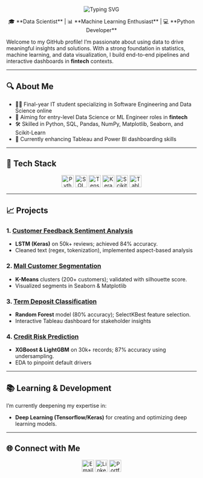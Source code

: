 <!-- Title Animation -->
<p align="center">
  <img src="https://readme-typing-svg.herokuapp.com?font=Arial&size=36&duration=3000&pause=1000&color=2E86AB&background=FFFFFF00&width=600&lines=Hi+there!+👋+I'm+Lesego+Dhlamini" alt="Typing SVG"/>
</p>

<p align="center">
  🎓 **Data Scientist** | 📊 **Machine Learning Enthusiast** | 💻 **Python Developer**
</p>

Welcome to my GitHub profile! I’m passionate about using data to drive meaningful insights and solutions. With a strong foundation in statistics, machine learning, and data visualization, I build end-to-end pipelines and interactive dashboards in **fintech** contexts.

---

## 🔍 About Me

- 🧑‍🎓 Final-year IT student specializing in Software Engineering and Data Science online  
- 💼 Aiming for entry-level Data Science or ML Engineer roles in **fintech**  
- 🛠️ Skilled in Python, SQL, Pandas, NumPy, Matplotlib, Seaborn, and Scikit-Learn  
- 🌱 Currently enhancing Tableau and Power BI dashboarding skills  

---

## 🧰 Tech Stack

<p align="center">
  <!-- Python -->
  <a href="https://www.python.org"><img src="https://cdn.jsdelivr.net/npm/simple-icons@v10/icons/python.svg" alt="Python" width="32"/></a>
  <!-- SQL -->
  <a href="https://www.mysql.com"><img src="https://cdn.jsdelivr.net/npm/simple-icons@v10/icons/mysql.svg" alt="SQL" width="32"/></a>
  <!-- TensorFlow -->
  <a href="https://www.tensorflow.org"><img src="https://cdn.jsdelivr.net/npm/simple-icons@v10/icons/tensorflow.svg" alt="TensorFlow" width="32"/></a>
  <!-- Keras -->
  <a href="https://keras.io"><img src="https://cdn.jsdelivr.net/npm/simple-icons@v10/icons/keras.svg" alt="Keras" width="32"/></a>
  <!-- Scikit-Learn -->
  <a href="https://scikit-learn.org"><img src="https://cdn.jsdelivr.net/npm/simple-icons@v10/icons/scikitlearn.svg" alt="Scikit-Learn" width="32"/></a>
  <!-- Tableau -->
  <a href="https://www.tableau.com"><img src="https://cdn.jsdelivr.net/npm/simple-icons@v10/icons/tableau.svg" alt="Tableau" width="32"/></a>
</p>

---

## 📈 Projects

### 1. [Customer Feedback Sentiment Analysis](https://github.com/Lesego-1/NLP-Project)  
- **LSTM (Keras)** on 50k+ reviews; achieved 84% accuracy.
- Cleaned text (regex, tokenization), implemented aspect-based analysis  

### 2. [Mall Customer Segmentation](https://github.com/Lesego-1/Mall-Customer-Segmentation)  
- **K-Means** clusters (200+ customers); validated with silhouette score. 
- Visualized segments in Seaborn & Matplotlib  

### 3. [Term Deposit Classification](https://github.com/Lesego-1/Term-Deposit-Classification)  
- **Random Forest** model (80% accuracy); SelectKBest feature selection.
- Interactive Tableau dashboard for stakeholder insights  

### 4. [Credit Risk Prediction](https://github.com/Lesego-1/Credit-Risk-App)  
- **XGBoost & LightGBM** on 30k+ records; 87% accuracy using undersampling.
- EDA to pinpoint default drivers  

---

## 📚 Learning & Development

I’m currently deepening my expertise in:  
- **Deep Learning (Tensorflow/Keras)** for creating and optimizing deep learning models. 

---

## 🌐 Connect with Me

<p align="center">
  <a href="mailto:lesegojuniorrobert7@gmail.com"><img src="https://cdn.jsdelivr.net/npm/simple-icons@v10/icons/gmail.svg" alt="Email" width="32"/></a>   
  <a href="https://www.linkedin.com/in/lesego-d-a5a7372a0/"><img src="https://cdn.jsdelivr.net/npm/simple-icons@v10/icons/linkedin.svg" alt="LinkedIn" width="32"/></a>
  <a href="https://lesego-1.github.io/Lesego-1-Portfolio/"><img src="https://cdn.jsdelivr.net/npm/simple-icons@v10/icons/googlechrome.svg" alt="Portfolio" width="32"/></a>
</p>  
